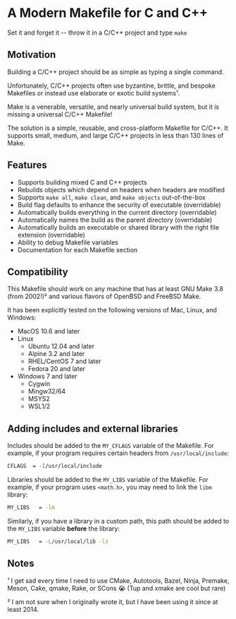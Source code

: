 # A Modern Makefile for C and C++

Set it and forget it -- throw it in a C/C++ project and type `make`

## Motivation

Building a C/C++ project should be as simple as typing a single command.

Unfortunately, C/C++ projects often use byzantine, brittle, and bespoke
Makefiles or instead use elaborate or exotic build systems¹.

Make is a venerable, versatile, and nearly universal build system, but it is
missing a universal C/C++ Makefile!

The solution is a simple, reusable, and cross-platform Makefile for C/C++. It
supports small, medium, and large C/C++ projects in less than 130 lines of Make.

## Features

* Supports building mixed C and C++ projects
* Rebuilds objects which depend on headers when headers are modified
* Supports `make all`, `make clean`, and `make objects` out-of-the-box
* Build flag defaults to enhance the security of executable (overridable)
* Automatically builds everything in the current directory (overridable)
* Automatically names the build as the parent directory (overridable)
* Automatically builds an executable or shared library with the right file
extension (overridable)
* Ability to debug Makefile variables
* Documentation for each Makefile section

## Compatibility

This Makefile should work on any machine that has at least GNU Make 3.8 (from
2002!)² and various flavors of OpenBSD and FreeBSD Make.

It has been explicitly tested on the following versions of Mac, Linux, and
Windows:

* MacOS 10.6 and later
* Linux
    * Ubuntu 12.04 and later
    * Alpine 3.2 and later
    * RHEL/CentOS 7 and later
    * Fedora 20 and later
* Windows 7 and later
    * Cygwin
    * Mingw32/64
    * MSYS2
    * WSL1/2

## Adding includes and external libraries

Includes should be added to the `MY_CFLAGS` variable of the Makefile. For
example, if your program requires certain headers from `/usr/local/include`:

```sh
CFLAGS  = -I/usr/local/include
```

Libraries should be added to the `MY_LIBS` variable of the Makefile. For
example, if your program uses `<math.h>`, you may need to link the `libm`
library:

```sh
MY_LIBS   = -lm
```

Similarly, if you have a library in a custom path, this path should be added to
the `MY_LIBS` variable **before** the library:

```sh
MY_LIBS   = -L/usr/local/lib -lz
```

## Notes

¹ I get sad every time I need to use CMake, Autotools, Bazel, Ninja, Premake,
Meson, Cake, qmake, Rake, or SCons 😭 (Tup and xmake are cool but rare)

² I am not sure when I originally wrote it, but I have been using it since at
least 2014.
